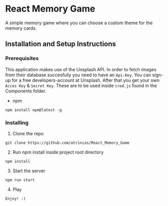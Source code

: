 # React Memory Game

A simple memory game where you can choose a custom theme for the memory cards.

## Installation and Setup Instructions

### Prerequisites

This application makes use of the Unsplash API. In order to fetch images from their database succesfully you need to have an `Api-Key`. You can sign-up for a free developers-account at Unsplash. After that you get your own `Acces Key` & `Secret Key`. These are to be used inside `cred.js` found in the Components folder.

- npm

```
npm install npm@latest -g
```

### Installing

1. Clone the repo

```
git clone https://github.com/atrincas/React_Memory_Game
```

2. Run npm install inside project root directory

```
npm install
```

3. Start the server

```
npm run start
```

4. Play

```
Enjoy! :)
```